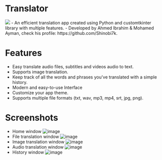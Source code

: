 # Translator
<img src="https://img.icons8.com/color/240/null/translate-text.png"/>
- An efficient translation app created using Python and customtkinter library with multiple features.
- Developed by Ahmed Ibrahim & Mohamed Ayman, check his profile: https://github.com/Shinobi7k.

# Features
- Easy translate audio files, subtitles and videos audio to text.
- Supports image translation.
- Keep track of all the words and phrases you've translated with a simple history.
- Modern and easy-to-use Interface
- Customize your app theme.
- Supports multiple file formats (txt, wav, mp3, mp4, srt, jpg, png).

# Screenshots
- Home window
![image](https://github.com/Ahmed5431/Translator/assets/125130894/27094492-1587-437c-bbc2-9fa40d539c69)
- File translation window
![image](https://github.com/Ahmed5431/Translator/assets/125130894/0e468519-267f-460e-9c38-01883d6f245f)
- Image translation window
![image](https://github.com/Ahmed5431/Translator/assets/125130894/cccc9092-b8ec-487f-903a-43b519f07a52)
- Audio translation window
![image](https://github.com/Ahmed5431/Translator/assets/125130894/73fb3edb-4a10-4ab3-ae1d-cde567492483)
- History window
![image](https://github.com/Ahmed5431/Translator/assets/125130894/9acbc73b-521a-43a9-970b-80aed66cf80a)



